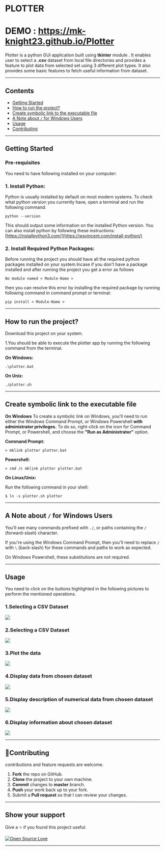 # PLOTTER

# DEMO : https://mk-knight23.github.io/Plotter
Plotter is a python GUI application built using **tkinter** module .
It enables user to select a **.csv** dataset from local file directories
and provides a feature to plot data from selected set using 3
different plot types.
It also provides some basic features to fetch useful information
from dataset.

---
## Contents
- [Getting Started](#getting-started)
- [How to run the project?](#how-to-run-the-project)
- [Create symbolic link to the executable file](#Create-symbolic-link-to-the-executable-file)
- [ A Note about ```/``` for Windows Users](#A-Note-about-/-for-Windows-Users)
- [Usage](#usage)
- [Contributing](#🤝contributing)
---
## Getting Started

### Pre-requisites
You need to have following installed on your computer:

### 1. Install Python: 
Python is usually installed by default on most modern systems. To check what python version you currently have, open a terminal and run the following command:
```
python --version
```

   This should output some information on the installed Python version. You can also install python by following these instructions:
   [https://installpython3.com/](https://wsvincent.com/install-python/)

### 2. Install Required Python Packages:
   Before running the project you should have all the required python packages 
   installed on your system.Incase if you don't have a package installed and after running the project you get a error as follows
   ```
   No module named < Module-Name > 
   ```

then you can resolve this error by installing the required package by running following command in command prompt or terminal:
```
pip install < Module-Name > 
```


***
 
 ## How to run the project?
 Download this project on your system.

 1.You should be able to execute the plotter app by running the following command from the terminal.

**On Windows:**
 ```
 .\plotter.bat
 ```
 **On Unix:**
 ```
 ./plotter.sh
 ```
***

## Create symbolic link to the executable file
**On Windows**
To create a symbolic link on Windows, you'll need to run either the Windows Command Prompt, or Windows Powershell **with administrator privileges.** To do so, right-click on the icon for Command Prompt, or Powershell, and choose the **"Run as Administrator"** option.

**Command Prompt:**
```
> mklink plotter plotter.bat
```
**Powershell:**
```
> cmd /c mklink plotter plotter.bat
```

**On Linux/Unix:**

Run the following command in your shell:

```
$ ln -s plotter.sh plotter
```
 
 ***

 ## A Note about ```/``` for Windows Users

  You'll see many commands prefixed with ```./```, or paths containing the ```/``` (forward-slash) character.

If you're using the Windows Command Prompt, then you'll need to replace ```/``` with ```\``` (back-slash) for these commands and paths to work as expected.

On Windows Powershell, these substitutions are not required.
 
 ***
    
 ## Usage

 You need to click on the buttons highlighted in the following pictures to perform the mentioned operations.

 ### 1.Selecting a CSV Dataset
 ![](img/1.jpg)
 
 ### 2.Selecting a CSV Dataset
 ![](img/2.jpg)

 ### 3.Plot the data
 ![](img/3.jpg)

 ### 4.Display data from chosen dataset
 ![](img/4.jpg)

 ### 5.Display description of numerical data from chosen dataset
 ![](img/5.jpg)

 ### 6.Display information about chosen dataset
 ![](img/6.jpg)


 
***

## 🤝Contributing
contributions and feature requests are welcome.

1. **Fork** the repo on GitHub.
2. **Clone** the project to your own machine.
3. **Commit** changes to **master** branch.
4. **Push** your work back up to your fork.
5. Submit a **Pull request** so that I can review your changes.



---
## Show your support

Give a ⭐ if you found this project useful.

[![Open Source Love](https://badges.frapsoft.com/os/v1/open-source.svg?v=103)](https://github.com/ellerbrock/open-source-badges/)

---
